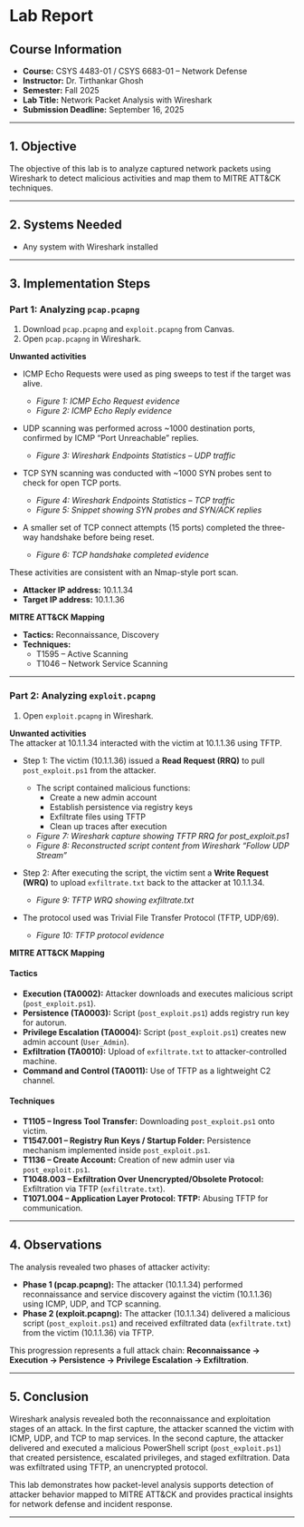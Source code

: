 # Lab Report  

## Course Information  
- **Course:** CSYS 4483-01 / CSYS 6683-01 – Network Defense  
- **Instructor:** Dr. Tirthankar Ghosh  
- **Semester:** Fall 2025  
- **Lab Title:** Network Packet Analysis with Wireshark  
- **Submission Deadline:** September 16, 2025  

---

## 1. Objective  
The objective of this lab is to analyze captured network packets using Wireshark to detect malicious activities and map them to MITRE ATT&CK techniques.  

---

## 2. Systems Needed  
- Any system with Wireshark installed  

---

## 3. Implementation Steps  

### Part 1: Analyzing `pcap.pcapng`  
1. Download `pcap.pcapng` and `exploit.pcapng` from Canvas.  
2. Open `pcap.pcapng` in Wireshark.  

**Unwanted activities**  
- ICMP Echo Requests were used as ping sweeps to test if the target was alive.  
  - *Figure 1: ICMP Echo Request evidence*  
  - *Figure 2: ICMP Echo Reply evidence*  

- UDP scanning was performed across ~1000 destination ports, confirmed by ICMP “Port Unreachable” replies.  
  - *Figure 3: Wireshark Endpoints Statistics – UDP traffic*  

- TCP SYN scanning was conducted with ~1000 SYN probes sent to check for open TCP ports.  
  - *Figure 4: Wireshark Endpoints Statistics – TCP traffic*  
  - *Figure 5: Snippet showing SYN probes and SYN/ACK replies*  

- A smaller set of TCP connect attempts (15 ports) completed the three-way handshake before being reset.  
  - *Figure 6: TCP handshake completed evidence*  

These activities are consistent with an Nmap-style port scan.  

- **Attacker IP address:** 10.1.1.34  
- **Target IP address:** 10.1.1.36  

**MITRE ATT&CK Mapping**  
- **Tactics:** Reconnaissance, Discovery  
- **Techniques:**  
  - T1595 – Active Scanning  
  - T1046 – Network Service Scanning  

---

### Part 2: Analyzing `exploit.pcapng`  
1. Open `exploit.pcapng` in Wireshark.  

**Unwanted activities**  
The attacker at 10.1.1.34 interacted with the victim at 10.1.1.36 using TFTP.  

- Step 1: The victim (10.1.1.36) issued a **Read Request (RRQ)** to pull `post_exploit.ps1` from the attacker.  
  - The script contained malicious functions:  
    - Create a new admin account  
    - Establish persistence via registry keys  
    - Exfiltrate files using TFTP  
    - Clean up traces after execution  
  - *Figure 7: Wireshark capture showing TFTP RRQ for post_exploit.ps1*  
  - *Figure 8: Reconstructed script content from Wireshark “Follow UDP Stream”*  

- Step 2: After executing the script, the victim sent a **Write Request (WRQ)** to upload `exfiltrate.txt` back to the attacker at 10.1.1.34.  
  - *Figure 9: TFTP WRQ showing exfiltrate.txt*  

- The protocol used was Trivial File Transfer Protocol (TFTP, UDP/69).  
  - *Figure 10: TFTP protocol evidence*  

**MITRE ATT&CK Mapping**  

#### Tactics  
- **Execution (TA0002):** Attacker downloads and executes malicious script (`post_exploit.ps1`).  
- **Persistence (TA0003):** Script (`post_exploit.ps1`) adds registry run key for autorun.  
- **Privilege Escalation (TA0004):** Script (`post_exploit.ps1`) creates new admin account (`User_Admin`).  
- **Exfiltration (TA0010):** Upload of `exfiltrate.txt` to attacker-controlled machine.  
- **Command and Control (TA0011):** Use of TFTP as a lightweight C2 channel.  

#### Techniques  
- **T1105 – Ingress Tool Transfer:** Downloading `post_exploit.ps1` onto victim.  
- **T1547.001 – Registry Run Keys / Startup Folder:** Persistence mechanism implemented inside `post_exploit.ps1`.  
- **T1136 – Create Account:** Creation of new admin user via `post_exploit.ps1`.  
- **T1048.003 – Exfiltration Over Unencrypted/Obsolete Protocol:** Exfiltration via TFTP (`exfiltrate.txt`).  
- **T1071.004 – Application Layer Protocol: TFTP:** Abusing TFTP for communication.  

---

## 4. Observations  
The analysis revealed two phases of attacker activity:  

- **Phase 1 (pcap.pcapng):** The attacker (10.1.1.34) performed reconnaissance and service discovery against the victim (10.1.1.36) using ICMP, UDP, and TCP scanning.  
- **Phase 2 (exploit.pcapng):** The attacker (10.1.1.34) delivered a malicious script (`post_exploit.ps1`) and received exfiltrated data (`exfiltrate.txt`) from the victim (10.1.1.36) via TFTP.  

This progression represents a full attack chain: **Reconnaissance → Execution → Persistence → Privilege Escalation → Exfiltration**.  

---

## 5. Conclusion  
Wireshark analysis revealed both the reconnaissance and exploitation stages of an attack. In the first capture, the attacker scanned the victim with ICMP, UDP, and TCP to map services. In the second capture, the attacker delivered and executed a malicious PowerShell script (`post_exploit.ps1`) that created persistence, escalated privileges, and staged exfiltration. Data was exfiltrated using TFTP, an unencrypted protocol.  

This lab demonstrates how packet-level analysis supports detection of attacker behavior mapped to MITRE ATT&CK and provides practical insights for network defense and incident response.  

---
